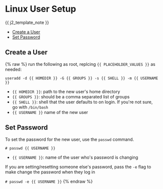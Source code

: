 # Linux User Setup

{{ j2_template_note }}

<!-- vim-markdown-toc GitLab -->

* [Create a User](#create-a-user)
* [Set Password](#set-password)

<!-- vim-markdown-toc -->

## Create a User
{% raw %}
run the following as root, replcing `{{ PLACEHOLDER_VALUES }}` as needed:

 `useradd -d {{ HOMEDIR }} -G {{ GROUPS }} -s {{ SHELL }} -m {{ USERNAME }}`

   * `{{ HOMEDIR }}`: path to the new user's home directory
   * `{{ GROUPS }}`: should be a comma separated list of groups
   * `{{ SHELL }}`: shell that the user defaults to on login. If you're not sure, go with `/bin/bash`
   * `{{ USERNAME }}` name of the new user

## Set Password

To set the password for the new user, use the `passwd` command.

`# passwd {{ USERNAME }}`

  * `{{ USERNAME }}`: name of the user who's password is changing

If you are setting/resetting someone else's password, pass the `-e` flag to make change the password when they log in

`# passwd -e {{ USERNAME }}`
{% endraw %}
